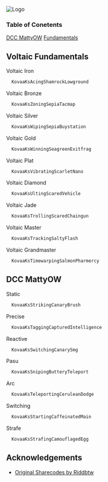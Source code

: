 ![Logo](https://themeta.com/wp-content/uploads/2021/11/kovaaks_logo.png)

### Table of Conetents

[DCC MattyOW](https://github.com/bovaauf/Kovaaks-Sharecodes#dcc-mattyow)
[Fundamentals]()

## Voltaic Fundamentals
Voltaic Iron
```bash
  KovaaKsAcingShamrockLowground
```
Voltaic Bronze
```bash
  KovaaKsZoningSepiaTacmap
```
Voltaic Silver
```bash
  KovaaKsWipingSepiaBuystation
```
Voltaic Gold
```bash
  KovaaKsWinningSeagreenExitfrag
```
Voltaic Plat
```bash
  KovaaKsVibratingScarletNano
```
Voltaic Diamond
```bash
  KovaaKsUltingScaredVehicle
```
Voltaic Jade
```bash
  KovaaKsTrollingScaredChaingun
```
Voltaic Master
```bash
  KovaaKsTrackingSaltyFlash
```
Voltaic Grandmaster
```bash
  KovaaKsTimewarpingSalmonPharmercy
```





## DCC MattyOW 

Static

```bash
  KovaaKsStrikingCanaryBrush
```

Precise

```bash
  KovaaKsTaggingCapturedIntelligence
```

Reactive

```bash
  KovaaKsSwitchingCanarySmg
```

Pasu

```bash
  KovaaKsSnipingButteryTeleport
```

Arc

```bash
  KovaaKsTeleportingCeruleanDodge
```
Switching

```bash
  KovaaKsStartingCaffeinatedMain
```

Strafe

```bash
  KovaaKsStrafingCamouflagedEgg
```





















































## Acknowledgements

 - [Original Sharecodes by Riddbtw](https://github.com/officialpure/Resources/blob/main/Sharecodes.md)
